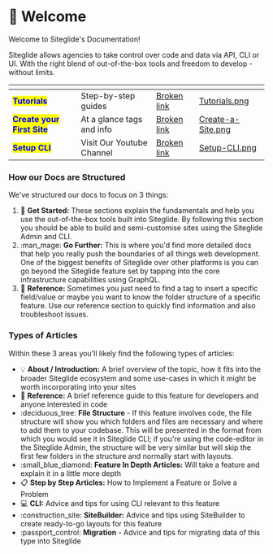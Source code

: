 # 👋 Welcome

Welcome to Siteglide's Documentation!&#x20;

Siteglide allows agencies to take control over code and data via API, CLI or UI. With the right blend of out-of-the-box tools and freedom to develop - without limits.

<table data-view="cards"><thead><tr><th></th><th></th><th data-hidden data-card-target data-type="content-ref"></th><th data-hidden data-card-cover data-type="files"></th></tr></thead><tbody><tr><td><mark style="color:blue;"><strong>Tutorials</strong></mark></td><td>Step-by-step guides</td><td><a href="broken-reference">Broken link</a></td><td><a href=".gitbook/assets/Tutorials.png">Tutorials.png</a></td></tr><tr><td><mark style="color:blue;"><strong>Create your First Site</strong></mark></td><td>At a glance tags and info</td><td><a href="broken-reference">Broken link</a></td><td><a href=".gitbook/assets/Create-a-Site.png">Create-a-Site.png</a></td></tr><tr><td><mark style="color:blue;"><strong>Setup CLI</strong></mark> </td><td>Visit Our Youtube Channel</td><td><a href="broken-reference">Broken link</a></td><td><a href=".gitbook/assets/Setup-CLI.png">Setup-CLI.png</a></td></tr></tbody></table>

### How our Docs are Structured

We've structured our docs to focus on 3 things:

1. :rocket: **Get Started:** These sections explain the fundamentals and help you use the out-of-the-box tools built into Siteglide. By following this section you should be able to build and semi-customise sites using the Siteglide Admin and CLI.&#x20;
2. :man\_mage: **Go Further:** This is where you'd find more detailed docs that help you really push the boundaries of all things web development. One of the biggest benefits of Siteglide over other platforms is you can go beyond the Siteglide feature set by tapping into the core infrastructure capabilities using GraphQL.
3. :eyes: **Reference:** Sometimes you just need to find a tag to insert a specific field/value or maybe you want to know the folder structure of a specific feature. Use our reference section to quickly find information and also troubleshoot issues.

### Types of Articles

Within these 3 areas you'll likely find the following types of articles:

* :bulb: **About / Introduction:** A brief overview of the topic, how it fits into the broader Siteglide ecosystem and some use-cases in which it might be worth incorporating into your sites
* :wrench: **Reference:** A brief reference guide to this feature for developers and anyone interested in code
* :deciduous\_tree: **File Structure** - If this feature involves code, the file structure will show you which folders and files are necessary and where to add them to your codebase. This will be presented in the format from which you would see it in Siteglide CLI; if you're using the code-editor in the Siteglide Admin, the structure will be very similar but will skip the first few folders in the structure and normally start with layouts.
* :small\_blue\_diamond: **Feature In Depth Articles:** Will take a feature and explain it in a little more depth
* :clipboard: **Step by Step Articles:** How to Implement a Feature or Solve a Problem
* :computer: **CLI:** Advice and tips for using CLI relevant to this feature
* :construction\_site: **SiteBuilder:** Advice and tips using SiteBuilder to create ready-to-go layouts for this feature
* :passport\_control: **Migration** - Advice and tips for migrating data of this type into Siteglide



